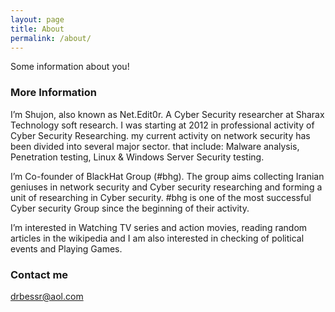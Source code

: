 ```yaml
---
layout: page
title: About
permalink: /about/
---
```


Some information about you!

### More Information

I’m Shujon, also known as Net.Edit0r. A Cyber Security researcher at Sharax Technology soft research. I was starting at 2012 in professional activity of Cyber Security Researching. my current activity on network security has been divided into several major sector. that include: Malware analysis, Penetration testing, Linux & Windows Server Security testing.

I’m Co-founder of BlackHat Group (#bhg). The group aims collecting Iranian geniuses in network security and Cyber security researching and forming a unit of researching in Cyber security. #bhg is one of the most successful Cyber security Group since the beginning of their activity.

I’m interested in Watching TV series and action movies, reading random articles in the wikipedia and I am also interested in checking of political events and Playing Games. 

### Contact me

[drbessr@aol.com](mailto:drbessr@aol.com)
